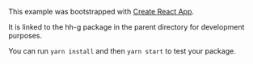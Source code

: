 This example was bootstrapped with [Create React App](https://github.com/facebook/create-react-app).

It is linked to the hh-g package in the parent directory for development purposes.

You can run `yarn install` and then `yarn start` to test your package.
